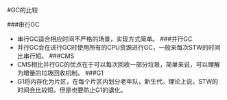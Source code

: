 #GC的比较

###串行GC
* 串行GC适合相应时间不严格的场景，实现方式简单。
###并行GC
* 并行GC会在进行GC时使用所有的CPU资源进行GC，一般来每次STW的时间比串行短。
###CMS
* CMS相比并行GC的优点在于可以每次回收一部分垃圾，简单来说，可以理解为增量的垃圾回收机制。
###G1
* G1将内存化为片区，在每个片区内划分老年队，新生代。理论上说，STW的时间会比较短。但是也要防止G1的退化。
